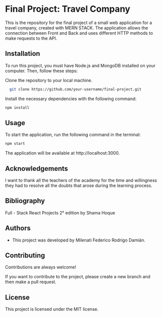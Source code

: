 
# Final Project: Travel Company

This is the repository for the final project of a small web application for a travel company, created with MERN STACK. The application allows the connection between Front and Back and uses different HTTP methods to make requests to the API.


## Installation

To run this project, you must have Node.js and MongoDB installed on your computer. Then, follow these steps:

Clone the repository to your local machine.

```bash
  git clone https://github.com/your-username/final-project.git
```
Install the necessary dependencies with the following command:

```bash
npm install
```
## Usage
To start the application, run the following command in the terminal:

```javascript
npm start
```
The application will be available at http://localhost:3000.
## Acknowledgements

I want to thank all the teachers of the academy for the time and willingness they had to resolve all the doubts that arose during the learning process.

## Bibliography

Full - Stack React Projects 2° edition by Shama Hoque 

## Authors

- This project was developed by Milenati Federico Rodrigo Damián.


## Contributing

Contributions are always welcome!

If you want to contribute to the project, please create a new branch and then make a pull request.


## License

This project is licensed under the MIT license.


